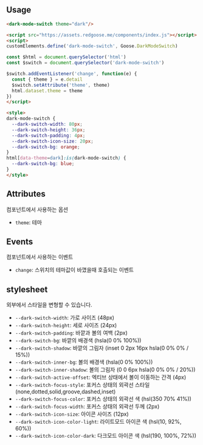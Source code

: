 ## Usage

```html
<dark-mode-switch theme="dark"/>

<script src="https://assets.redgoose.me/components/index.js"></script>
<script>
customElements.define('dark-mode-switch', Goose.DarkModeSwitch)

const $html = document.querySelector('html')
const $switch = document.querySelector('dark-mode-switch')

$switch.addEventListener('change', function(e) {
  const { theme } = e.detail
  $switch.setAttribute('theme', theme)
  html.dataset.theme = theme
})
</script>

<style>
dark-mode-switch {
  --dark-switch-width: 80px;
  --dark-switch-height: 36px;
  --dark-switch-padding: 4px;
  --dark-switch-icon-size: 20px;
  --dark-switch-bg: orange;
}
html[data-theme=dark]:is(dark-mode-switch) {
  --dark-switch-bg: blue;
}
</style>
```

## Attributes

컴포넌트에서 사용하는 옵션

- `theme`: 테마


## Events

컴포넌트에서 사용하는 이벤트

- `change`: 스위치의 테마값이 바꼈을때 호출되는 이벤트


## stylesheet

외부에서 스타일을 변형할 수 있습니다.

- `--dark-switch-width`: 가로 사이즈 (48px)
- `--dark-switch-height`: 세로 사이즈 (24px)
- `--dark-switch-padding`: 바깥과 볼의 여백 (2px)
- `--dark-switch-bg`: 바깥의 배경색 (hsla(0 0% 100%))
- `--dark-switch-shadow`: 바깥의 그림자 (inset 0 2px 16px hsla(0 0% 0% / 15%))
- `--dark-switch-inner-bg`: 볼의 배경색 (hsla(0 0% 100%))
- `--dark-switch-inner-shadow`: 볼의 그림자 (0 0 6px hsla(0 0% 0% / 20%))
- `--dark-switch-active-offset`: 엑티브 상태에서 볼이 이동하는 간격 (4px)
- `--dark-switch-focus-style`: 포커스 상태의 외곽선 스타일 (none,dotted,solid,groove,dashed,inset)
- `--dark-switch-focus-color`: 포커스 상태의 외곽선 색 (hsl(350 70% 41%))
- `--dark-switch-focus-width`: 포커스 상태의 외곽선 두께 (2px)
- `--dark-switch-icon-size`: 아이콘 사이즈 (12px)
- `--dark-switch-icon-color-light`: 라이트모드 아이콘 색 (hsl(10, 92%, 60%))
- `--dark-switch-icon-color-dark`: 다크모드 아이콘 색 (hsl(190, 100%, 72%))

